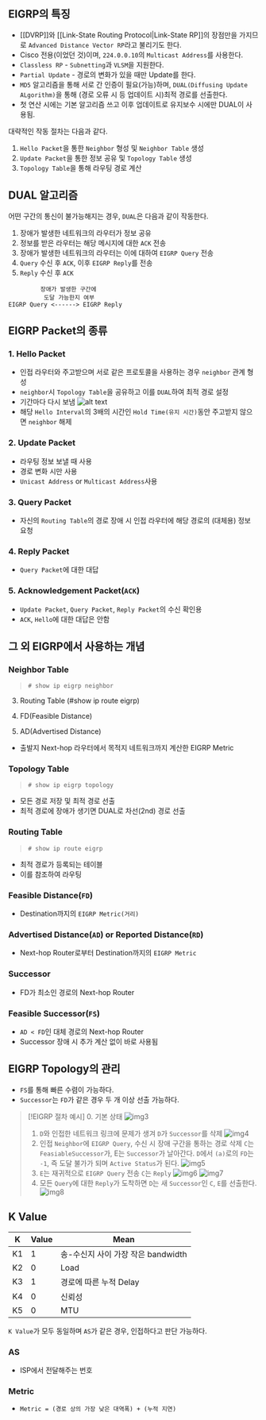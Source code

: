 ## EIGRP의 특징
- [[DVRP]]와 [[Link-State Routing Protocol|Link-State RP]]의 장점만을 가지므로 `Advanced Distance Vector RP`라고 불리기도 한다.
- Cisco 전용(이었던 것)이며, `224.0.0.10`의 `Multicast Address`를 사용한다.
- `Classless RP` - `Subnetting`과 `VLSM`을 지원한다.
- `Partial Update` - 경로의 변화가 있을 때만 Update를 한다.
- `MD5` 알고리즘을 통해 서로 간 인증이 필요(가능)하며, `DUAL(Diffusing Update ALgorithm)`을 통해 (경로 오류 시 등 업데이트 시)최적 경로를 선출한다.
- 첫 연산 시에는 기본 알고리즘 쓰고 이후 업데이트로 유지보수 시에만 DUAL이 사용됨.

대략적인 작동 절차는 다음과 같다.
1. `Hello Packet`을 통한 `Neighbor` 형성 및 `Neighbor Table` 생성
2. `Update Packet`을 통한 정보 공유 및 `Topology Table` 생성
3. `Topology Table`을 통해 라우팅 경로 계산
## DUAL 알고리즘

어떤 구간의 통신이 불가능해지는 경우, `DUAL`은 다음과 같이 작동한다.
1. 장애가 발생한 네트워크의 라우터가 정보 공유
2. 정보를 받은 라우터는 해당 메시지에 대한 `ACK` 전송
3. 장애가 발생한 네트워크의 라우터는 이에 대하여 `EIGRP Query` 전송
4. `Query` 수신 후 `ACK`, 이후 `EIGRP Reply`를 전송
5. `Reply` 수신 후 `ACK`

```
	     장애가 발생한 구간에 
	      도달 가능한지 여부
EIGRP Query <------> EIGRP Reply
```
## EIGRP Packet의 종류
### 1. Hello Packet
- 인접 라우터와 주고받으며 서로 같은 프로토콜을 사용하는 경우 `neighbor` 관계 형성
- `neighbor`시 `Topology Table`을 공유하고 이를 `DUAL`하여 최적 경로 설정
- 기간마다 다시 보냄
	![alt text](image-2.png)
- 해당 `Hello Interval`의 3배의 시간인 `Hold Time(유지 시간)`동안 주고받지 않으면 `neighbor` 해제
### 2. Update Packet
- 라우팅 정보 보낼 때 사용
- 경로 변화 시만 사용
- `Unicast Address` or `Multicast Address`사용
### 3. Query Packet
- 자신의 `Routing Table`의 경로 장애 시 인접 라우터에 해당 경로의 (대체용) 정보 요청
### 4. Reply Packet
- `Query Packet`에 대한 대답
### 5. Acknowledgement Packet(`ACK`)
- `Update Packet`, `Query Packet`, `Reply Packet`의 수신 확인용
- `ACK`, `Hello`에 대한 대답은 안함
## 그 외 EIGRP에서 사용하는 개념
### Neighbor Table
> `# show ip eigrp neighbor`

3) Routing Table (#show ip route eigrp)

4) FD(Feasible Distance)

5) AD(Advertised Distance)

- 출발지 Next-hop 라우터에서 목적지 네트워크까지 계산한 EIGRP Metric
### Topology Table
> `# show ip eigrp topology`

- 모든 경로 저장 및 최적 경로 선출
- 최적 경로에 장애가 생기면 DUAL로 차선(2nd) 경로 선출

### Routing Table
> `# show ip route eigrp`

- 최적 경로가 등록되는 테이블
- 이를 참조하여 라우팅

### Feasible Distance(`FD`)
- Destination까지의 `EIGRP Metric(거리)`

### Advertised Distance(`AD`) or Reported Distance(`RD`)
- Next-hop Router로부터 Destination까지의 `EIGRP Metric`

### Successor

- FD가 최소인 경로의 Next-hop Router

### Feasible Successor(`FS`)

- `AD < FD`인 대체 경로의 Next-hop Router
- Successor 장애 시 추가 계산 없이 바로 사용됨
## EIGRP Topology의 관리
- `FS`를 통해 빠른 수렴이 가능하다.
- `Successor`는 `FD`가 같은 경우 두 개 이상 선출 가능하다.

> [!EIGRP 절차 예시]
> 0. 기본 상태 
> ![img3](image-3.png)
> 1. `D`와 인접한 네트워크 링크에 문제가 생겨 `D`가 `Successor`를 삭제
>  ![img4](image-4.png)
>  2. 인접 `Neighbor`에 `EIGRP Query`, 수신 시 장애 구간을 통하는 경로 삭제
`C`는 `FeasiableSuccessor`가, E는 `Successor`가 날아간다.
`D`에서 `(a)`로의 `FD`는 `-1`, 즉 도달 불가가 되며 `Active Status`가 된다.
>  ![img5](image-5.png)
>  3. `E`는 재귀적으로 `EIGRP Query` 전송
`C`는 `Reply`
>  ![img6](image-6.png)
>  ![img7](image-7.png)
>  4. 모든 `Query`에 대한 `Reply`가 도착하면 `D`는 새 `Successor`인 `C`, `E`를 선출한다.
>  ![img8](image-8.png)
## K Value

| K   | Value | Mean                     |
| --- | ----- | ------------------------ |
| K1  | 1     | 송-수신지 사이 가장 작은 bandwidth |
| K2  | 0     | Load                     |
| K3  | 1     | 경로에 따른 누적 Delay          |
| K4  | 0     | 신뢰성                      |
| K5  | 0     | MTU                      |

`K Value`가 모두 동일하며 `AS`가 같은 경우, 인접하다고 판단 가능하다.
### AS
- ISP에서 전달해주는 번호
### Metric
- `Metric = (경로 상의 가장 낮은 대역폭) + (누적 지연)`